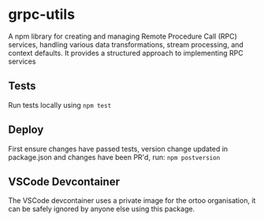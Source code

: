 # grpc-utils

A npm library for creating and managing Remote Procedure Call (RPC) services, handling various data transformations, stream processing, and context defaults. It provides a structured approach to implementing RPC services 

## Tests

Run tests locally using `npm test`

## Deploy

First ensure changes have passed tests, version change updated in package.json and changes have been PR'd, run:
`npm postversion`

## VSCode Devcontainer
The VSCode devcontainer uses a private image for the ortoo organisation, it can be safely ignored by anyone else using this package.